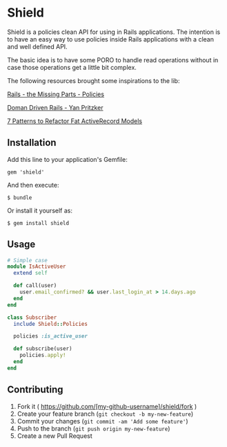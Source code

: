 # Shield

Shield is a policies clean API for using in Rails applications. The intention
is to have an easy way to use policies inside Rails applications with a clean
and well defined API.

The basic idea is to have some PORO to handle read operations without in case
those operations get a little bit complex.

The following resources brought some inspirations to the lib:

[Rails - the Missing Parts - Policies](http://eng.joingrouper.com/blog/2014/03/20/rails-the-missing-parts-policies)

[Doman Driven Rails - Yan Pritzker](http://www.windycityrails.org/videos/2014/#6)

[7 Patterns to Refactor Fat ActiveRecord Models](http://blog.codeclimate.com/blog/2012/10/17/7-ways-to-decompose-fat-activerecord-models/)

## Installation

Add this line to your application's Gemfile:

    gem 'shield'

And then execute:

    $ bundle

Or install it yourself as:

    $ gem install shield

## Usage

```ruby
# Simple case
module IsActiveUser
  extend self

  def call(user)
    user.email_confirmed? && user.last_login_at > 14.days.ago    
  end
end

class Subscriber
  include Shield::Policies

  policies :is_active_user

  def subscribe(user)
    policies.apply!
  end
end
```

## Contributing

1. Fork it ( https://github.com/[my-github-username]/shield/fork )
2. Create your feature branch (`git checkout -b my-new-feature`)
3. Commit your changes (`git commit -am 'Add some feature'`)
4. Push to the branch (`git push origin my-new-feature`)
5. Create a new Pull Request
